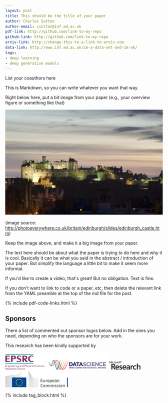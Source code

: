 ```yaml
---
layout: post
title: This should be the title of your paper
author: Charles Sutton
author-email: csutton@inf.ed.ac.uk
pdf-link: http://github.com/link-to-my-repo
github-link: http://github.com/link-to-my-repo
arxiv-link: http://change-this-to-a-link-to-arxiv.com
data-link: http://www.inf.ed.ac.uk/im-a-data-set-and-im-ok/
tags:
- deep learning
- deep generative models
---
```


<p class="coauthors">List your coauthors here</p>

This is Markdown, so you can write whatever you want that way.

Right below here, put a bit image from your paper (e.g., your overview figure or something like that)

<img class="wraparound" src="/images/edinburgh_castle.jpg">

(image source: http://photoeverywhere.co.uk/britain/edinburgh/slides/edinburgh_castle.htm)

Keep the image above, and make it a big image from your paper.

The text here should be about what the paper is trying to do here and why it is cool.
Basically it can be what you said in the abstract / introduction of your paper.
But simplify the language a little bit to make it seem more informal.

If you'd like to create a video, that's great! But no obligation. Text is fine.

If you don't want to link to code or a paper, etc, then delete the relevant
link from the YAML preamble at the top of the md file for the post.

{% include pdf-code-links.html %}

## Sponsors

There a list of commented out sponsor logos below. Add in the ones you need,
depending on who the sponsors are for your work.

This research has been kindly supported by

<div class="logo-block">
<a href=""><img src="/images/epsrc.jpg" width="125" alt="Engineering and Physical Sciences Research Council"></a>
<a href=""><img src="/images/cdt-ds.png" width="200" alt="EPSRC Centre for Doctoral Training in Data Science"></a>
<a href=""><img width="100" src="/images/Microsoft_Research_logo.jpg" alt="Microsoft Research Cambridge"></a>
<a href=""><img width="200" src="/images/logo-ce-horizontal-en-quadri-lr.png" alt="European Union Horizon 2020"></a>
</div>

{% include tag_block.html %}
